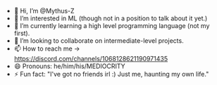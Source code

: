 - 👋 Hi, I’m @Mythus-Z
- 👀 I’m interested in ML (though not in a position to talk about it yet.)
- 🌱 I’m currently learning a high level programming language (not my first).
- 💞️ I’m looking to collaborate on intermediate-level projects.
- 📫 How to reach me -> https://discord.com/channels/1068128621190971435
- 😄 Pronouns: he/him/his/MEDIOCRITY
- ⚡ Fun fact: "I've got no friends irl :) Just me, haunting my own life."

<!---
Mythus-Z/Mythus-Z is a ✨ special ✨ repository because its `README.md` (this file) appears on your GitHub profile.
You can click the Preview link to take a look at your changes.
--->
